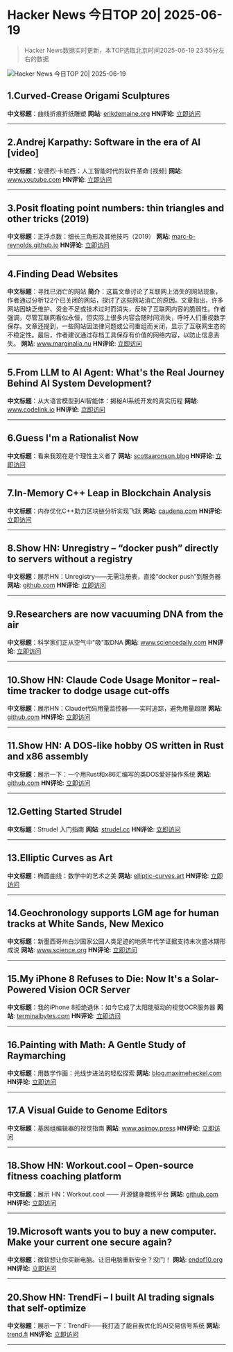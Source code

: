 # Hacker News 今日TOP 20| 2025-06-19

> Hacker News数据实时更新，本TOP选取北京时间2025-06-19 23:55分左右的数据

![Hacker News 今日TOP 20| 2025-06-19](https://img.chuhaix.com/2024/0910_imageFile-1665440404179-628424718_1725901191.png)

## 1.Curved-Crease Origami Sculptures
**中文标题**：曲线折痕折纸雕塑
**网站**:  <a href='https://erikdemaine.org/curved/' target='_blank' rel='nofollow'>erikdemaine.org</a>
**HN评论**:  <a href='https://news.ycombinator.com/item?id=44318874&utm_source=www.chuhaix.com' target='_blank' rel='nofollow'>立即访问</a>

---

## 2.Andrej Karpathy: Software in the era of AI [video]
**中文标题**：安德烈·卡帕西：人工智能时代的软件革命 [视频]
**网站**:  <a href='https://www.youtube.com/watch?v=LCEmiRjPEtQ' target='_blank' rel='nofollow'>www.youtube.com</a>
**HN评论**:  <a href='https://news.ycombinator.com/item?id=44314423&utm_source=www.chuhaix.com' target='_blank' rel='nofollow'>立即访问</a>

---

## 3.Posit floating point numbers: thin triangles and other tricks (2019)
**中文标题**：正浮点数：细长三角形及其他技巧（2019）
**网站**:  <a href='http://marc-b-reynolds.github.io/math/2019/02/06/Posit1.html' target='_blank' rel='nofollow'>marc-b-reynolds.github.io</a>
**HN评论**:  <a href='https://news.ycombinator.com/item?id=44319144&utm_source=www.chuhaix.com' target='_blank' rel='nofollow'>立即访问</a>

---

## 4.Finding Dead Websites
**中文标题**：寻找已消亡的网站
**简介**：这篇文章讨论了互联网上消失的网站现象，作者通过分析122个已关闭的网站，探讨了这些网站消亡的原因。文章指出，许多网站因缺乏维护、资金不足或技术过时而消失，反映了互联网内容的脆弱性。作者强调，尽管互联网看似永恒，但实际上很多内容会随时间消失，呼吁人们重视数字保存。文章还提到，一些网站因法律问题或公司重组而关闭，显示了互联网生态的不稳定性。最后，作者建议通过存档工具保存有价值的网络内容，以防止信息丢失。
**网站**:  <a href='https://www.marginalia.nu/log/a_122_dead_websites/' target='_blank' rel='nofollow'>www.marginalia.nu</a>
**HN评论**:  <a href='https://news.ycombinator.com/item?id=44298087&utm_source=www.chuhaix.com' target='_blank' rel='nofollow'>立即访问</a>

---

## 5.From LLM to AI Agent: What's the Real Journey Behind AI System Development?
**中文标题**：从大语言模型到AI智能体：揭秘AI系统开发的真实历程
**网站**:  <a href='https://www.codelink.io/blog/post/ai-system-development-llm-rag-ai-workflow-agent' target='_blank' rel='nofollow'>www.codelink.io</a>
**HN评论**:  <a href='https://news.ycombinator.com/item?id=44316909&utm_source=www.chuhaix.com' target='_blank' rel='nofollow'>立即访问</a>

---

## 6.Guess I'm a Rationalist Now
**中文标题**：看来我现在是个理性主义者了
**网站**:  <a href='https://scottaaronson.blog/?p=8908' target='_blank' rel='nofollow'>scottaaronson.blog</a>
**HN评论**:  <a href='https://news.ycombinator.com/item?id=44317180&utm_source=www.chuhaix.com' target='_blank' rel='nofollow'>立即访问</a>

---

## 7.In-Memory C++ Leap in Blockchain Analysis
**中文标题**：内存优化C++助力区块链分析实现飞跃
**网站**:  <a href='https://caudena.com/the-in-memory-c-leap-in-blockchain-analysis/' target='_blank' rel='nofollow'>caudena.com</a>
**HN评论**:  <a href='https://news.ycombinator.com/item?id=44313107&utm_source=www.chuhaix.com' target='_blank' rel='nofollow'>立即访问</a>

---

## 8.Show HN: Unregistry – “docker push” directly to servers without a registry
**中文标题**：展示HN：Unregistry——无需注册表，直接“docker push”到服务器
**网站**:  <a href='https://github.com/psviderski/unregistry' target='_blank' rel='nofollow'>github.com</a>
**HN评论**:  <a href='https://news.ycombinator.com/item?id=44314085&utm_source=www.chuhaix.com' target='_blank' rel='nofollow'>立即访问</a>

---

## 9.Researchers are now vacuuming DNA from the air
**中文标题**：科学家们正从空气中"吸"取DNA
**网站**:  <a href='https://www.sciencedaily.com/releases/2025/06/250603114822.htm' target='_blank' rel='nofollow'>www.sciencedaily.com</a>
**HN评论**:  <a href='https://news.ycombinator.com/item?id=44287926&utm_source=www.chuhaix.com' target='_blank' rel='nofollow'>立即访问</a>

---

## 10.Show HN: Claude Code Usage Monitor – real-time tracker to dodge usage cut-offs
**中文标题**：展示HN：Claude代码用量监控器——实时追踪，避免用量超限
**网站**:  <a href='https://github.com/Maciek-roboblog/Claude-Code-Usage-Monitor' target='_blank' rel='nofollow'>github.com</a>
**HN评论**:  <a href='https://news.ycombinator.com/item?id=44317012&utm_source=www.chuhaix.com' target='_blank' rel='nofollow'>立即访问</a>

---

## 11.Show HN: A DOS-like hobby OS written in Rust and x86 assembly
**中文标题**：展示一下：一个用Rust和x86汇编写的类DOS爱好操作系统
**网站**:  <a href='https://github.com/krustowski/rou2exOS' target='_blank' rel='nofollow'>github.com</a>
**HN评论**:  <a href='https://news.ycombinator.com/item?id=44318588&utm_source=www.chuhaix.com' target='_blank' rel='nofollow'>立即访问</a>

---

## 12.Getting Started Strudel
**中文标题**：Strudel 入门指南
**网站**:  <a href='https://strudel.cc/workshop/getting-started/' target='_blank' rel='nofollow'>strudel.cc</a>
**HN评论**:  <a href='https://news.ycombinator.com/item?id=44287248&utm_source=www.chuhaix.com' target='_blank' rel='nofollow'>立即访问</a>

---

## 13.Elliptic Curves as Art
**中文标题**：椭圆曲线：数学中的艺术之美
**网站**:  <a href='https://elliptic-curves.art/' target='_blank' rel='nofollow'>elliptic-curves.art</a>
**HN评论**:  <a href='https://news.ycombinator.com/item?id=44315321&utm_source=www.chuhaix.com' target='_blank' rel='nofollow'>立即访问</a>

---

## 14.Geochronology supports LGM age for human tracks at White Sands, New Mexico
**中文标题**：新墨西哥州白沙国家公园人类足迹的地质年代学证据支持末次盛冰期形成说
**网站**:  <a href='https://www.science.org/doi/10.1126/sciadv.adv4951' target='_blank' rel='nofollow'>www.science.org</a>
**HN评论**:  <a href='https://news.ycombinator.com/item?id=44319585&utm_source=www.chuhaix.com' target='_blank' rel='nofollow'>立即访问</a>

---

## 15.My iPhone 8 Refuses to Die: Now It's a Solar-Powered Vision OCR Server
**中文标题**：我的iPhone 8拒绝退休：如今它成了太阳能驱动的视觉OCR服务器
**网站**:  <a href='https://terminalbytes.com/iphone-8-solar-powered-vision-ocr-server/' target='_blank' rel='nofollow'>terminalbytes.com</a>
**HN评论**:  <a href='https://news.ycombinator.com/item?id=44310944&utm_source=www.chuhaix.com' target='_blank' rel='nofollow'>立即访问</a>

---

## 16.Painting with Math: A Gentle Study of Raymarching
**中文标题**：用数学作画：光线步进法的轻松探索
**网站**:  <a href='https://blog.maximeheckel.com/posts/painting-with-math-a-gentle-study-of-raymarching/' target='_blank' rel='nofollow'>blog.maximeheckel.com</a>
**HN评论**:  <a href='https://news.ycombinator.com/item?id=44303194&utm_source=www.chuhaix.com' target='_blank' rel='nofollow'>立即访问</a>

---

## 17.A Visual Guide to Genome Editors
**中文标题**：基因组编辑器的视觉指南
**网站**:  <a href='https://www.asimov.press/p/a-visual-guide-to-genome-editors' target='_blank' rel='nofollow'>www.asimov.press</a>
**HN评论**:  <a href='https://news.ycombinator.com/item?id=44298673&utm_source=www.chuhaix.com' target='_blank' rel='nofollow'>立即访问</a>

---

## 18.Show HN: Workout.cool – Open-source fitness coaching platform
**中文标题**：展示 HN：Workout.cool —— 开源健身教练平台
**网站**:  <a href='https://github.com/Snouzy/workout-cool' target='_blank' rel='nofollow'>github.com</a>
**HN评论**:  <a href='https://news.ycombinator.com/item?id=44309320&utm_source=www.chuhaix.com' target='_blank' rel='nofollow'>立即访问</a>

---

## 19.Microsoft wants you to buy a new computer. Make your current one secure again?
**中文标题**：微软想让你买新电脑。让旧电脑重新安全？没门！
**网站**:  <a href='https://endof10.org/' target='_blank' rel='nofollow'>endof10.org</a>
**HN评论**:  <a href='https://news.ycombinator.com/item?id=44318420&utm_source=www.chuhaix.com' target='_blank' rel='nofollow'>立即访问</a>

---

## 20.Show HN: TrendFi – I built AI trading signals that self-optimize
**中文标题**：展示一下：TrendFi——我打造了能自我优化的AI交易信号系统
**网站**:  <a href='https://trend.fi' target='_blank' rel='nofollow'>trend.fi</a>
**HN评论**:  <a href='https://news.ycombinator.com/item?id=44291681&utm_source=www.chuhaix.com' target='_blank' rel='nofollow'>立即访问</a>

---

